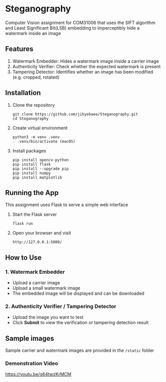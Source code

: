 # Steganography

Computer Vision assignment for COM31006 that uses the SIFT algorithm and Least Significant Bit(LSB) embedding to imperceptibly hide a watermark inside an image

## Features
1. Watermark Embedder: Hides a watermark image inside a carrier image
2. Authenticity Verifier: Check whether the expected watermark is present
3. Tampering Detector: Identifies whether an image has been modified (e.g. cropped, rotated)

## Installation
1. Clone the repository
   ```
   git clone https://github.com/jihyebaee/Steganography.git
   cd Steganography
   ```
3. Create virtual environment
   ```
   python3 -m venv .venv
   . .venv/bin/activate (macOS)
   ```
5. Install packages
   ```
   pip install opencv-python
   pip install flask
   pip install --upgrade pip
   pip install numpy
   pip install matplotlib
   ```

## Running the App
This assignment uses Flask to serve a simple web interface
1. Start the Flask server
   ```
   flask run
   ```
3. Open your browser and visit
   ```
   http://127.0.0.1:5000/
   ```

## How to Use
### 1. Watermark Embedder
- Upload a carrier image
- Upload a small watermark image
- The embedded image will be displayed and can be downloaded

### 2. Authenticity Verifier / Tampering Detector
- Upload the image you want to test
- Click **Submit** to view the verification or tampering detection result
   
## Sample images
Sample carrier and watermark images are provided in the `/static` folder

### Demonstration Video
https://youtu.be/g64twzKrMCM

